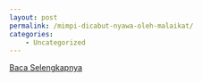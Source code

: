 ```yaml
---
layout: post
permalink: /mimpi-dicabut-nyawa-oleh-malaikat/
categories:
    - Uncategorized
---
```


[Baca Selengkapnya](/07)